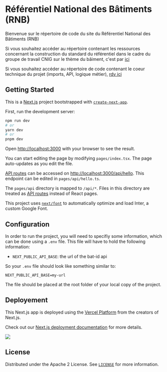 
# Référentiel National des Bâtiments (RNB)

Bienvenue sur le répertoire de code du site du Référentiel National des Bâtiments (RNB)

Si vous souhaitez accéder au répertoire contenant les ressources concernant la construction du standard du référentiel dans le cadre du groupe de travail CNIG sur le thème du bâiment, c'est par [ici](https://github.com/fab-geocommuns/BatID)

Si vous souhaitez accéder au répertoire de code contenant le coeur technique du projet (imports, API, logique métier), [rdv ici](https://github.com/fab-geocommuns/RNB-coeur) 

## Getting Started

This is a [Next.js](https://nextjs.org/) project bootstrapped with [`create-next-app`](https://github.com/vercel/next.js/tree/canary/packages/create-next-app).

First, run the development server:

```bash
npm run dev
# or
yarn dev
# or
pnpm dev
```

Open [http://localhost:3000](http://localhost:3000) with your browser to see the result.

You can start editing the page by modifying `pages/index.tsx`. The page auto-updates as you edit the file.

[API routes](https://nextjs.org/docs/api-routes/introduction) can be accessed on [http://localhost:3000/api/hello](http://localhost:3000/api/hello). This endpoint can be edited in `pages/api/hello.ts`.

The `pages/api` directory is mapped to `/api/*`. Files in this directory are treated as [API routes](https://nextjs.org/docs/api-routes/introduction) instead of React pages.

This project uses [`next/font`](https://nextjs.org/docs/basic-features/font-optimization) to automatically optimize and load Inter, a custom Google Font.


## Configuration

In order to run the project, you will need to specifiy some information, which can be done using a `.env` file.
This file will have to hold the following information:
- `NEXT_PUBLIC_API_BASE`: the url of the bat-id api

So your `.env` file should look like something similar to:
```
NEXT_PUBLIC_API_BASE=my-url
```

The file should be placed at the root folder of your local copy of the project.


## Deployement 

This Next.js app is deployed using the [Vercel Platform](https://vercel.com/new?utm_medium=default-template&filter=next.js&utm_source=create-next-app&utm_campaign=create-next-app-readme) from the creators of Next.js.

Check out our [Next.js deployment documentation](https://nextjs.org/docs/deployment) for more details.

![](https://images.ctfassets.net/e5382hct74si/78Olo8EZRdUlcDUFQvnzG7/fa4cdb6dc04c40fceac194134788a0e2/1618983297-powered-by-vercel.svg)

## License

Distributed under the Apache 2 License. See [`LICENSE`](LICENSE) for more information.
